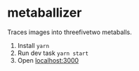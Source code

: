 # metaballizer
Traces images into threefivetwo metaballs.

1. Install
`yarn`
1. Run dev task
`yarn start`
1. Open [localhost:3000](http://localhost:3000/)
